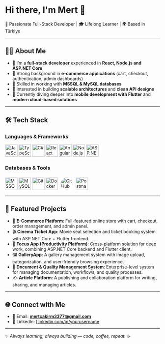 # Hi there, I'm Mert 👋

🚀 Passionate Full-Stack Developer | 🎓 Lifelong Learner | 🌍 Based in Türkiye  

---

## 👨‍💻 About Me
- 🔹 I’m a **full-stack developer** experienced in **React, Node.js and ASP.NET Core**  
- 🔹 Strong background in **e-commerce applications** (cart, checkout, authentication, admin dashboards)  
- 🔹 Skilled in working with **MSSQL & MySQL databases**  
- 🔹 Interested in building **scalable architectures** and **clean API designs**  
- 🔹 Currently diving deeper into **mobile development with Flutter** and **modern cloud-based solutions**  

---

## 🛠️ Tech Stack

### Languages & Frameworks
<p align="left">
  <img src="https://cdn.jsdelivr.net/gh/devicons/devicon/icons/javascript/javascript-original.svg" alt="JavaScript" width="40" height="40"/>
  <img src="https://cdn.jsdelivr.net/gh/devicons/devicon/icons/typescript/typescript-original.svg" alt="TypeScript" width="40" height="40"/>
  <img src="https://cdn.jsdelivr.net/gh/devicons/devicon/icons/csharp/csharp-original.svg" alt="C#" width="40" height="40"/>
  <img src="https://cdn.jsdelivr.net/gh/devicons/devicon/icons/react/react-original.svg" alt="React" width="40" height="40"/>
  <img src="https://cdn.jsdelivr.net/gh/devicons/devicon/icons/angular/angular-original.svg" alt="Angular" width="40" height="40"/>
  <img src="https://cdn.jsdelivr.net/gh/devicons/devicon/icons/nodejs/nodejs-original.svg" alt="Node.js" width="40" height="40"/>
  <img src="https://cdn.jsdelivr.net/gh/devicons/devicon/icons/dotnetcore/dotnetcore-original.svg" alt="ASP.NET Core" width="40" height="40"/>
</p>

### Databases & Tools
<p align="left">
  <img src="https://cdn.jsdelivr.net/gh/devicons/devicon/icons/microsoftsqlserver/microsoftsqlserver-plain.svg" alt="MSSQL" width="40" height="40"/>
  <img src="https://cdn.jsdelivr.net/gh/devicons/devicon/icons/mysql/mysql-original.svg" alt="MySQL" width="40" height="40"/>
  <img src="https://cdn.jsdelivr.net/gh/devicons/devicon/icons/git/git-original.svg" alt="Git" width="40" height="40"/>
  <img src="https://cdn.jsdelivr.net/gh/devicons/devicon/icons/docker/docker-original.svg" alt="Docker" width="40" height="40"/>
  <img src="https://cdn.jsdelivr.net/gh/simple-icons/simple-icons/icons/github.svg" alt="GitHub" width="40" height="40" style="background-color:white; border-radius:50%; padding:5px;"/>
  <img src="https://cdn.jsdelivr.net/gh/devicons/devicon/icons/postman/postman-original.svg" alt="Postman" width="40" height="40"/>
</p>

---

## 📌 Featured Projects
- 🛒 **E-Commerce Platform**: Full-featured online store with cart, checkout, order management, and admin panel.  
- 🎬 **Cinema Ticket App**: Movie seat selection and ticket booking system with ASP.NET Core + Flutter frontend.  
- 🎯 **Focus App (Productivity Platform)**: Cross-platform solution for deep work, combining ASP.NET Core backend and Flutter client.  
- 🖼️ **GalleryApp**: A gallery management system with image upload, categorization, and user-friendly browsing experience.  
- 📑 **Document & Quality Management System**: Enterprise-level system for managing documentation, workflows, and quality processes.  
- ✍️ **Article Platform**: A publishing and collaboration platform for writing, sharing, and managing articles.  

---

## 🌐 Connect with Me
- 📧 Email: **mertcakirm3377@gmail.com**  
- 💼 LinkedIn: [[linkedin.com/in/yourusername](https://linkedin.com/in/yourusername](https://www.linkedin.com/in/mertcakirm/))  

---

✨ *Always learning, always building — code, coffee, repeat.* ☕
